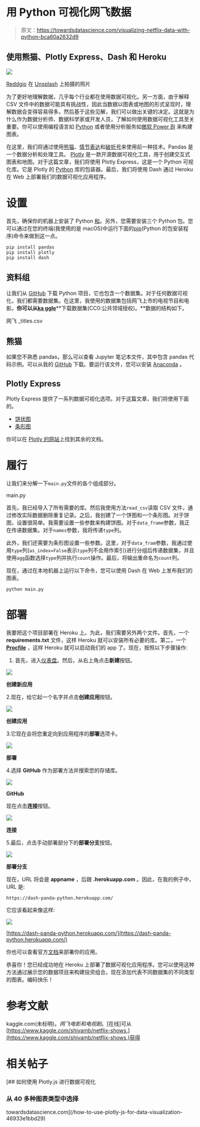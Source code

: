 # 用 Python 可视化网飞数据

> 原文：<https://towardsdatascience.com/visualizing-netflix-data-with-python-bca60a2632d9>

## 使用熊猫、Plotly Express、Dash 和 Heroku

![](img/1f305d762c4ca71cf7a729877f7801f6.png)

[Reddgio](https://unsplash.com/@reddgio?utm_source=medium&utm_medium=referral) 在 [Unsplash](https://unsplash.com?utm_source=medium&utm_medium=referral) 上拍摄的照片

为了更好地理解数据，几乎每个行业都在使用数据可视化。另一方面，由于解释 CSV 文件中的数据可能具有挑战性，因此当数据以图表或地图的形式呈现时，理解数据会变得容易得多。然后基于这些见解，我们可以做出关键的决定。这就是为什么作为数据分析师、数据科学家或开发人员，了解如何使用数据可视化工具至关重要。你可以使用编程语言如 [Python](https://www.python.org/) 或者使用分析服务如[微软 Power BI](https://powerbi.microsoft.com/) 来构建图表。

在这里，我们将通过使用[熊猫](https://pandas.pydata.org/)、[情节表达](https://plotly.com/python/plotly-express/)和[破折号](https://dash.plotly.com/)来使用前一种技术。Pandas 是一个数据分析和处理工具。 [Plotly](https://plotly.com/graphing-libraries/) 是一款开源数据可视化工具，用于创建交互式图表和地图。对于这篇文章，我们将使用 Plotly Express，这是一个 Python 可视化库。它是 Plotly 的 [Python](https://plotly.com/python/) 库的包装器。最后，我们将使用 Dash 通过 Heroku 在 Web 上部署我们的数据可视化应用程序。

# 设置

首先，确保你的机器上安装了 Python [和](https://www.python.org/downloads/)。另外，您需要安装三个 Python 包。您可以通过在您的终端(我使用的是 macOS)中运行下面的[pip](https://pip.pypa.io/en/latest/)(Python 的包安装程序)命令来做到这一点。

```
pip install pandas
pip install plotly
pip install dash
```

## 资料组

让我们从 [GitHub](https://github.com/lifeparticle/dash-panda-python) 下载 Python 项目，它也包含一个数据集。对于任何数据可视化，我们都需要数据集。在这里，我使用的数据集包括网飞上市的电视节目和电影。**你可以从**[**ka ggle**](https://www.kaggle.com/shivamb/netflix-shows)**下载数据集(CC0:公共领域授权)。**数据的结构如下。

网飞 _titles.csv

## 熊猫

如果您不熟悉 pandas，那么可以查看 Jupyter 笔记本文件，其中包含 pandas 代码示例。可以从我的 [GitHub](https://github.com/lifeparticle/Python-Cheatsheet/tree/master/pandas) 下载。要运行该文件，您可以安装 [Anaconda](https://www.anaconda.com/products/individual) 。

## Plotly Express

Plotly Express 提供了一系列数据可视化选项。对于这篇文章，我们将使用下面的。

*   [饼状图](https://plotly.com/python-api-reference/generated/plotly.express.pie.html#plotly.express.pie)
*   [条形图](https://plotly.com/python-api-reference/generated/plotly.express.bar.html#plotly.express.bar)

你可以在 [Plotly 的网站](https://plotly.com/python-api-reference/plotly.express.html)上找到其余的文档。

# 履行

让我们来分解一下`main.py`文件的各个组成部分。

main.py

首先，我已经导入了所有需要的库。然后我使用方法`read_csv`读取 CSV 文件，通过修改实际数据删除重复记录。之后，我创建了一个饼图和一个条形图。对于饼图，设置很简单。我需要设置一些参数来构建饼图。对于`data_frame`参数，我正在传递数据集。对于`names`参数，我将传递`type`列。

此外，我们还需要为条形图设置一些参数。这里，对于`data_fram`参数，我通过使用`type`列(`as_index=False`表示`type`列不会用作索引)进行分组后传递数据集，并且使用`agg`函数选择`type`列并执行`count`操作。最后，将输出重命名为`count`列。

现在，通过在本地机器上运行以下命令，您可以使用 Dash 在 Web 上发布我们的图表。

```
python main.py
```

# 部署

我要把这个项目部署在 Heroku 上。为此，我们需要另外两个文件。首先，一个 **requirements.txt** 文件，这样 Heroku 就可以安装所有必要的库。第二，一个 [**Procfile**](https://devcenter.heroku.com/articles/getting-started-with-python#define-a-procfile) ，这样 Heroku 就可以启动我们的 app 了。现在，按照以下步骤操作:

1.  首先，进入[仪表盘](https://dashboard.heroku.com/apps)。然后，从右上角点击**新建**按钮。

![](img/703ca28fc446a265f793319b1f9bf5ec.png)

**创建新应用**

2.现在，给它起一个名字并点击**创建应用**按钮。

![](img/74825a7ba8d6015752a775d58795ed8c.png)

**创建应用**

3.它现在会将您重定向到应用程序的**部署**选项卡。

![](img/6717be819cbdf8e98854d6ad2dff2b3c.png)

**部署**

4.选择 **GitHub** 作为部署方法并搜索您的存储库。

![](img/b372e18552a5261d58e75c5b0edddcef.png)

**GitHub**

现在点击**连接**按钮。

![](img/d5a161d39a716ec4d6e4b7ebceb1e8bc.png)

**连接**

5.最后，点击手动部署部分下的**部署分支**按钮。

![](img/bf6bf59e84ec72d615a446f948cbaf38.png)

**部署分支**

现在，URL 将会是 **appname** ，后跟 **.herokuapp.com** 。因此，在我的例子中，URL 是:

```
https://dash-panda-python.herokuapp.com/
```

它应该看起来像这样:

![](img/de7a466bc82892078fda13c5438da400.png)

[https://dash-panda-python.herokuapp.com/](https://dash-panda-python.herokuapp.com/)

你也可以查看官方[文档](https://dash.plotly.com/deployment)来部署你的应用。

恭喜你！您已经成功地在 Heroku 上部署了数据可视化应用程序。您可以使用这种方法通过展示您的数据项目来构建投资组合。现在添加代表不同数据集的不同类型的图表。编码快乐！

# **参考文献**

kaggle.com(未标明)。*网飞电影和电视剧*。[在线]可从[https://www.kaggle.com/shivamb/netflix-shows.](https://www.kaggle.com/shivamb/netflix-shows.)获得

# 相关帖子

[](/how-to-use-plotly-js-for-data-visualization-46933e1bbd29) [## 如何使用 Plotly.js 进行数据可视化

### 从 40 多种图表类型中选择

towardsdatascience.com](/how-to-use-plotly-js-for-data-visualization-46933e1bbd29)